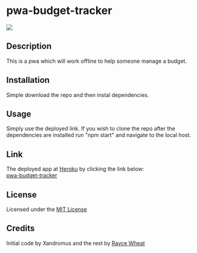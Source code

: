 # pwa-budget-tracker

![](https://img.shields.io/badge/license-MIT-blue)

## Description
This is a pwa which will work offline to help someone manage a budget.

## Installation
Simple download the repo and then instal dependencies.

## Usage
Simply use the deployed link. If you wish to clone the repo after the dependencies are installed run "npm start" and navigate to the local host.

## Link
The deployed app at [Heroku](https://heroku.com) by clicking the link below:<br>
[pwa-budget-tracker](https://mysterious-waters-80782.herokuapp.com/ )

## License
Licensed under the [MIT License](LICENSE)

## Credits 
Initial code by Xandromus and the rest by [Rayce Wheat](https://github.com/RayceWheat)